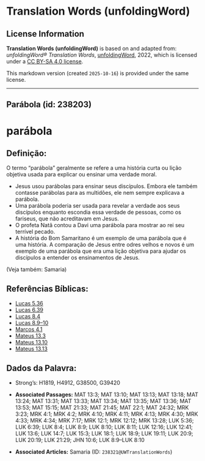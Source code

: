 # Translation Words (unfoldingWord)

## License Information

**Translation Words (unfoldingWord)** is based on and adapted from: _unfoldingWord® Translation Words_, [unfoldingWord](https://unfoldingword.org/utw), 2022, which is licensed under a [CC BY-SA 4.0 license](https://creativecommons.org/licenses/by-sa/4.0/legalcode.en).

This markdown version (created `2025-10-16`) is provided under the same license.



--------------------------------

## Parábola (id: 238203)

parábola
========

Definição:
----------

O termo “parábola” geralmente se refere a uma história curta ou lição objetiva usada para explicar ou ensinar uma verdade moral.

* Jesus usou parábolas para ensinar seus discípulos. Embora ele também contasse parábolas para as multidões, ele nem sempre explicava a parábola.
* Uma parábola poderia ser usada para revelar a verdade aos seus discípulos enquanto escondia essa verdade de pessoas, como os fariseus, que não acreditavam em Jesus.
* O profeta Natã contou a Davi uma parábola para mostrar ao rei seu terrível pecado.
* A história do Bom Samaritano é um exemplo de uma parábola que é uma história. A comparação de Jesus entre odres velhos e novos é um exemplo de uma parábola que era uma lição objetiva para ajudar os discípulos a entender os ensinamentos de Jesus.

(Veja também: Samaria)

Referências Bíblicas:
---------------------

* [Lucas 5\.36](https://ref.ly/Luke5:36)
* [Lucas 6\.39](https://ref.ly/Luke6:39)
* [Lucas 8\.4](https://ref.ly/Luke8:4)
* [Lucas 8\.9–10](https://ref.ly/Luke8:9-Luke8:10)
* [Marcos 4\.1](https://ref.ly/Mark4:1)
* [Mateus 13\.3](https://ref.ly/Matt13:3)
* [Mateus 13\.10](https://ref.ly/Matt13:10)
* [Mateus 13\.13](https://ref.ly/Matt13:13)

Dados da Palavra:
-----------------

* Strong’s: H1819, H4912, G38500, G39420

* **Associated Passages:** MAT 13:3; MAT 13:10; MAT 13:13; MAT 13:18; MAT 13:24; MAT 13:31; MAT 13:33; MAT 13:34; MAT 13:35; MAT 13:36; MAT 13:53; MAT 15:15; MAT 21:33; MAT 21:45; MAT 22:1; MAT 24:32; MRK 3:23; MRK 4:1; MRK 4:2; MRK 4:10; MRK 4:11; MRK 4:13; MRK 4:30; MRK 4:33; MRK 4:34; MRK 7:17; MRK 12:1; MRK 12:12; MRK 13:28; LUK 5:36; LUK 6:39; LUK 8:4; LUK 8:9; LUK 8:10; LUK 8:11; LUK 12:16; LUK 12:41; LUK 13:6; LUK 14:7; LUK 15:3; LUK 18:1; LUK 18:9; LUK 19:11; LUK 20:9; LUK 20:19; LUK 21:29; JHN 10:6; LUK 8:9–LUK 8:10
* **Associated Articles:** Samaria (ID: `238321@UWTranslationWords`)

